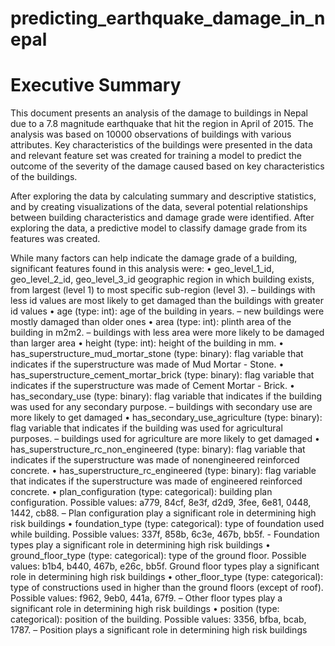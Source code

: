 # predicting_earthquake_damage_in_nepal

# Executive Summary 
This document presents an analysis of the damage to buildings in Nepal due to a 7.8 magnitude earthquake that hit the region in April of 2015. The analysis was based on 10000 observations of buildings with various attributes. Key characteristics of the buildings were presented in the data and relevant feature set was created for training a model to predict the outcome of the severity of the damage caused based on key characteristics of the buildings. 

After exploring the data by calculating summary and descriptive statistics, and by creating visualizations of the data, several potential relationships between building characteristics and damage grade were identified. After exploring the data, a predictive model to classify damage grade from its features was created. 

While many factors can help indicate the damage grade of a building, significant features found in this analysis were: 
• geo_level_1_id, geo_level_2_id, geo_level_3_id geographic region in which building exists, from largest (level 1) to most specific sub-region (level 3). – buildings with less id values are most likely to get damaged than the buildings with greater id values • age (type: int): age of the building in years. – new buildings were mostly damaged than older ones • area (type: int): plinth area of the building in m2m2. – buildings with less area were more likely to be damaged than larger area • height (type: int): height of the building in mm.  • has_superstructure_mud_mortar_stone (type: binary): flag variable that indicates if the superstructure was made of Mud Mortar - Stone. • has_superstructure_cement_mortar_brick (type: binary): flag variable that indicates if the superstructure was made of Cement Mortar - Brick. • has_secondary_use (type: binary): flag variable that indicates if the building was used for any secondary purpose. – buildings with secondary use are more likely to get damaged • has_secondary_use_agriculture (type: binary): flag variable that indicates if the building was used for agricultural purposes. – buildings used for agriculture are more likely to get damaged • has_superstructure_rc_non_engineered (type: binary): flag variable that indicates if the superstructure was made of nonengineered reinforced concrete. • has_superstructure_rc_engineered (type: binary): flag variable that indicates if the superstructure was made of engineered reinforced concrete. • plan_configuration (type: categorical): building plan configuration. Possible values: a779, 84cf, 8e3f, d2d9, 3fee, 6e81, 0448, 1442, cb88. – Plan configuration play a significant role in determining high risk buildings • foundation_type (type: categorical): type of foundation used while building. Possible values: 337f, 858b, 6c3e, 467b, bb5f. - Foundation types play a significant role in determining high risk buildings • ground_floor_type (type: categorical): type of the ground floor. Possible values: b1b4, b440, 467b, e26c, bb5f. Ground floor types play a significant role in determining high risk buildings • other_floor_type (type: categorical): type of constructions used in higher than the ground floors (except of roof). Possible values: f962, 9eb0, 441a, 67f9. – Other floor types play a significant role in determining high risk buildings • position (type: categorical): position of the building. Possible values: 3356, bfba, bcab, 1787. – Position plays a significant role in determining high risk buildings 
